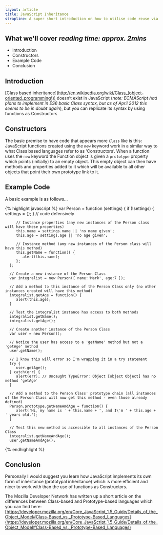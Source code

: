 ```yaml
---
layout: article
title: JavaScript Inheritance
strapline: A super short introduction on how to utilise code reuse via the Constructor inheritance pattern.
---
```

 
## What we'll cover *reading time: approx. 2mins*

- Introduction
- Constructors
- Example Code
- Conclusion

## Introduction
[Class based inheritance](http://en.wikipedia.org/wiki/Class_(object-oriented_programming\)) doesn’t exist in JavaScript (*note: ECMAScript had plans to implement in ES6 basic Class syntax, but as of April 2012 this seems to be in doubt again*), but you can replicate its syntax by using functions as Constructors.

## Constructors
The basic premise to have code that appears more `Class` like is this: JavaScript functions created using the `new` keyword work in a similar way to what Class based languages refer to as ‘Constructors’. When a function uses the `new` keyword the Function object is given a `prototype` property which points (initially) to an empty object. This empty object can then have methods and properties added to it which will be available to all other objects that point their own prototype link to it.

## Example Code
A basic example is as follows…

{% highlight javascript %}
      var Person = function (settings) {
         if (!settings) { settings = {}; } // code defensively

         // Instance properties (any new instances of the Person class will have these properties)
         this.name = settings.name || 'no name given';
         this.age = settings.age || 'no age given';

         // Instance method (any new instances of the Person class will have this method)
         this.getName = function() {
            alert(this.name);
         };
      };

      // Create a new instance of the Person Class
      var integralist = new Person({ name:'Mark', age:7 });

      // Add a method to this instance of the Person Class only (no other instances created will have this method)
      integralist.getAge = function() {
         alert(this.age);
      }

      // Test the integralist instance has access to both methods
      integralist.getName();
      integralist.getAge();

      // Create another instance of the Person Class
      var user = new Person();

      // Notice the user has access to a 'getName' method but not a 'getAge' method
      user.getName();

      // I know this will error so I'm wrapping it in a try statement
      try {
         user.getAge();
      } catch(err) {
         alert(err); // Uncaught TypeError: Object [object Object] has no method 'getAge'
      }

      // Add a method to the Person Class' prototype chain (all instances of the Person Class will now get this method - even those already defined)
      Person.prototype.getNameAndAge = function() {
         alert('Hi, my name is ' + this.name + ', and I\'m ' + this.age + ' years old.');
      }

      // Test this new method is accessible to all instances of the Person Class
      integralist.getNameAndAge();
      user.getNameAndAge();
{% endhighlight %}


## Conclusion
Personally I would suggest you learn how JavaScript implements its own form of inheritance (prototypal inheritance) which is more efficient and nicer to work with than the use of functions as Constructors.

The Mozilla Developer Network has written up a short article on the differences between Class-based and Prototype-based languages which you can find here: [https://developer.mozilla.org/en/Core_JavaScript_1.5_Guide/Details_of_the_Object_Model#Class-Based_vs._Prototype-Based_Languages](https://developer.mozilla.org/en/Core_JavaScript_1.5_Guide/Details_of_the_Object_Model#Class-Based_vs._Prototype-Based_Languages)